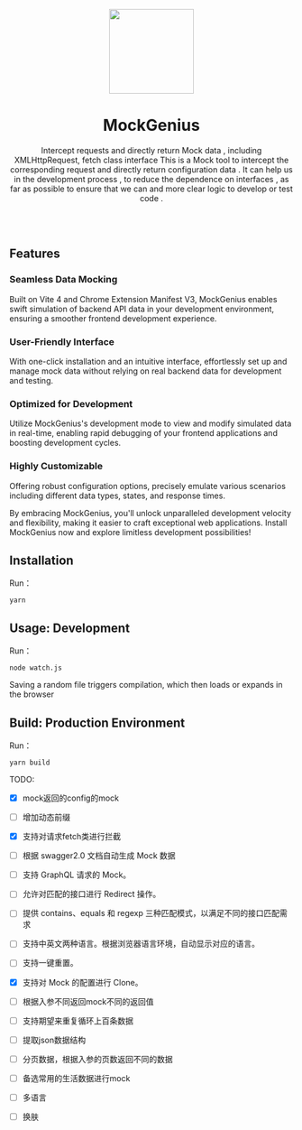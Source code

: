 <p align="center">
<img src="https://cdn.statically.io/gh/botshen/picx-images-hosting@master/20230918/mocking.2tjhqq7d75k0.webp" height="150">
</p>

<h1 align="center">
MockGenius
</h1>
<p align="center">
Intercept requests and directly return Mock data , including XMLHttpRequest, fetch class interface This is a Mock tool to intercept the corresponding request and directly return configuration data . It can help us in the development process , to reduce the dependence on interfaces , as far as possible to ensure that we can and more clear logic to develop or test code .<p>
<!-- <p align="center">
  <a href="https://www.npmjs.com/package/vitest"><img src="https://img.shields.io/npm/v/vitest?color=729B1B&label="></a>
<p>
 -->
<br>
<br>

## Features

### Seamless Data Mocking
Built on Vite 4 and Chrome Extension Manifest V3, MockGenius enables swift simulation of backend API data in your development environment, ensuring a smoother frontend development experience.
### User-Friendly Interface
With one-click installation and an intuitive interface, effortlessly set up and manage mock data without relying on real backend data for development and testing.
### Optimized for Development
Utilize MockGenius's development mode to view and modify simulated data in real-time, enabling rapid debugging of your frontend applications and boosting development cycles.
### Highly Customizable
Offering robust configuration options, precisely emulate various scenarios including different data types, states, and response times.


By embracing MockGenius, you'll unlock unparalleled development velocity and flexibility, making it easier to craft exceptional web applications. Install MockGenius now and explore limitless development possibilities!
## Installation
Run：
```
yarn
```

## Usage: Development

Run：
```
node watch.js
```
Saving a random file triggers compilation, which then loads or expands in the browser

## Build: Production Environment
 
Run：
```
yarn build
```
TODO: 
- [x] mock返回的config的mock
- [ ] 增加动态前缀
- [x] 支持对请求fetch类进行拦截
- [ ] 根据 swagger2.0 文档自动生成 Mock 数据
- [ ] 支持 GraphQL 请求的 Mock。
- [ ] 允许对匹配的接口进行 Redirect 操作。
- [ ] 提供 contains、equals 和 regexp 三种匹配模式，以满足不同的接口匹配需求
- [ ] 支持中英文两种语言。根据浏览器语言环境，自动显示对应的语言。
- [ ] 支持一键重置。
- [x] 支持对 Mock 的配置进行 Clone。
- [ ] 根据入参不同返回mock不同的返回值
- [ ] 支持期望来重复循环上百条数据
- [ ] 提取json数据结构
- [ ] 分页数据，根据入参的页数返回不同的数据
- [ ] 备选常用的生活数据进行mock
- [ ] 多语言
- [ ] 换肤
  
 
